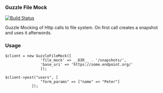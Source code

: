 ### Guzzle File Mock

[![Build Status](https://api.travis-ci.org/svilborg/guzzle-file-mock.svg?branch=master)](https://travis-ci.org/svilborg/guzzle-file-mock)


Guzzle Mocking of Http calls to file system. On first call creates a snapshot and uses it afterwords.

### Usage

```
$client = new GuzzleFileMock([
	            'file_mock' => __DIR__ . '/snapshots/',
	            'base_uri' => 'https://some.endpoint.org/'
	            ]);

$client->post("users", [
	            "form_params" => ["name" => "Peter"]
	        ]);
```